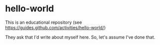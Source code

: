 # hello-world
This is an educational repository (see https://guides.github.com/activities/hello-world/)

They ask that I'd write about myself here. So, let's assume I've done that. 
